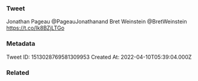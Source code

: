 ### Tweet
Jonathan Pageau @PageauJonathanand Bret Weinstein @BretWeinstein https://t.co/Ik8BZjLTGo

### Metadata
Tweet ID: 1513028769581309953
Created At: 2022-04-10T05:39:04.000Z

### Related

